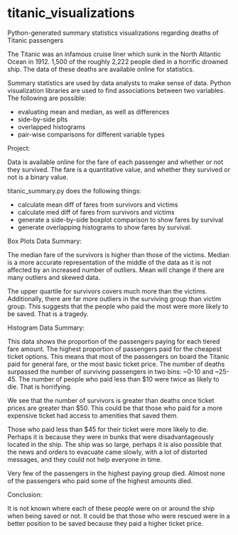 # titanic_visualizations
Python-generated summary statistics visualizations regarding deaths of Titanic passengers

The Titanic was an infamous cruise liner which sunk in the North Atlantic Ocean in 1912. 1,500 of the roughly 2,222 people died in a horrific drowned ship. The data of these deaths are available online for statistics.

Summary statistics are used by data analysts to make sense of data. Python visualization libraries are used to find associations between two variables.
The following are possible:

 - evaluating mean and median, as well as differences
 - side-by-side plts
 - overlapped histograms
 - pair-wise comparisons for different variable types

Project:

Data is available online for the fare of each passenger and whether or not they survived. The fare is a quantitative value, and whether they survived or not is a binary value. 

titanic_summary.py does the following things:

- calculate mean diff of fares from survivors and victims
- calculate med diff of fares from survivors and victims
- generate a side-by-side boxplot comparison to show fares by survival
- generate overlapping histograms to show fares by survival.

Box Plots Data Summary:

The median fare of the survivors is higher than those of the victims. Median is a more accurate representation of the middle of the data as it is not affected by an increased number of outliers. Mean will change if there are many outliers and skewed data.

The upper quartile for survivors covers much more than the victims. Additionally, there are far more outliers in the surviving group than victim group. This suggests that the people who paid the most were more likely to be saved. That is a tragedy.

Histogram Data Summary:

This data shows the proportion of the passengers paying for each tiered fare amount. The highest proportion of passengers paid for the cheapest ticket options. This means that most of the passengers on board the Titanic paid for general fare, or the most basic ticket price. The number of deaths surpassed the number of surviving passengers in two bins: ~0-10 and ~25-45. The number of people who paid less than $10 were twice as likely to die. That is horrifying.

We see that the number of survivors is greater than deaths once ticket prices are greater than $50. This could be that those who paid for a more expensive ticket had access to amenities that saved them. 

Those who paid less than $45 for their ticket were more likely to die. Perhaps it is because they were in bunks that were disadvantageously located in the ship. The ship was so large, perhaps it is also possible that the news and orders to evacuate came slowly, with a lot of distorted messages, and they could not help everyone in time. 

Very few of the passengers in the highest paying group died. Almost none of the passengers who paid some of the highest amounts died. 

Conclusion:

It is not known where each of these people were on or around the ship when being saved or not. It could be that those who were rescued were in a better position to be saved because they paid a higher ticket price. 
